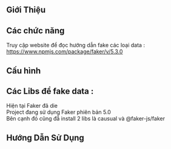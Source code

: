 ## Giới Thiệu



## Các chức năng
Truy cập website để đọc hướng dẫn fake các loại data : https://www.npmjs.com/package/faker/v/5.3.0


## Cấu hình


## Các Libs để fake data :
Hiện tại Faker đã die<br>
Project đang sử dụng Faker phiên bản 5.0<br>
Bên cạnh đó cũng đẵ install 2 libs là causual và @faker-js/faker

## Hướng Dẫn Sử Dụng